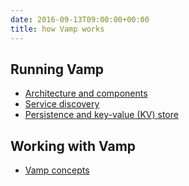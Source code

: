 ```yaml
---
date: 2016-09-13T09:00:00+00:00
title: how Vamp works
---
```


## Running Vamp

* [Architecture and components](components/)
* [Service discovery](service-discovery/)
* [Persistence and key-value (KV) store](persistence-key-value-store/)

## Working with Vamp

* [Vamp concepts](concepts/)  